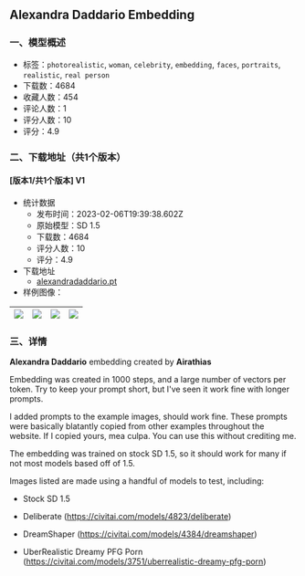 ## Alexandra Daddario Embedding
### 一、模型概述

- 标签：`photorealistic`, `woman`, `celebrity`, `embedding`, `faces`, `portraits`, `realistic`, `real person`
- 下载数：4684
- 收藏人数：454
- 评论人数：1
- 评分人数：10
- 评分：4.9

### 二、下载地址（共1个版本）

#### [版本1/共1个版本] V1

- 统计数据
  - 发布时间：2023-02-06T19:39:38.602Z
  - 原始模型：SD 1.5
  - 下载数：4684
  - 评分人数：10
  - 评分：4.9
- 下载地址
  - [alexandradaddario.pt](https://civitai.com/api/download/models/8299)
- 样例图像：

| <img src="https://image.civitai.com/xG1nkqKTMzGDvpLrqFT7WA/79b864ff-362b-48d1-ed6a-cd0b19872100/width=450/78555.jpeg" /> | <img src="https://image.civitai.com/xG1nkqKTMzGDvpLrqFT7WA/a9f74d1e-9ae9-4862-1d8f-bfc6006ce700/width=450/78571.jpeg" /> | <img src="https://image.civitai.com/xG1nkqKTMzGDvpLrqFT7WA/bb7afe2a-b880-4aed-5038-1cfb97cd6400/width=450/78570.jpeg" /> | <img src="https://image.civitai.com/xG1nkqKTMzGDvpLrqFT7WA/f47dccfa-cb73-4ac1-3cdc-f744ae416600/width=450/78573.jpeg" /> |
| ---- | ---- | ---- | ---- |


### 三、详情
<p><strong>Alexandra Daddario</strong> embedding created by <strong>Airathias</strong></p><p></p><p>Embedding was created in 1000 steps, and a large number of vectors per token. Try to keep your prompt short, but I've seen it work fine with longer prompts.</p><p>I added prompts to the example images, should work fine. These prompts were basically blatantly copied from other examples throughout the website. If I copied yours, mea culpa. You can use this without crediting me.</p><p>The embedding was trained on stock SD 1.5, so it should work for many if not most models based off of 1.5.</p><p>Images listed are made using a handful of models to test, including:</p><ul><li><p>Stock SD 1.5</p></li><li><p>Deliberate (<a target="_blank" rel="ugc" href="https://civitai.com/models/4823/deliberate">https://civitai.com/models/4823/deliberate</a>) </p></li><li><p>DreamShaper (<a target="_blank" rel="ugc" href="https://civitai.com/models/4384/dreamshaper">https://civitai.com/models/4384/dreamshaper</a>) </p></li><li><p>UberRealistic Dreamy PFG Porn (<a target="_blank" rel="ugc" href="https://civitai.com/models/3751/uberrealistic-dreamy-pfg-porn">https://civitai.com/models/3751/uberrealistic-dreamy-pfg-porn</a>)</p><p></p></li></ul>